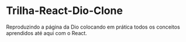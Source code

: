 # Trilha-React-Dio-Clone
Reproduzindo a página da Dio colocando em prática todos os conceitos aprendidos até aqui com o React.
